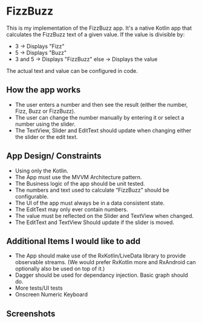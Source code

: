 # FizzBuzz

This is my implementation of the FizzBuzz app. It's a native Kotlin app that calculates the FizzBuzz text of a given value. 
If the value is divisible by:
* 3 -> Displays "Fizz"
* 5 -> Displays "Buzz"
* 3 and 5 -> Displays "FizzBuzz"
 else -> Displays the value

The actual text and value can be configured in code.

## How the app works
* The user enters a number and then see the result (either the number, Fizz,
Buzz or FizzBuzz). 
* The user can change the number manually by entering it or select a
number using the slider. 
* The TextView, Slider and EditText should update when changing
either the slider or the edit text.

## App Design/ Constraints
* Using only the Kotlin.
* The App must use the MVVM Architecture pattern.
* The Business logic of the app should be unit tested.
* The numbers and text used to calculate “FizzBuzz” should be configurable.
* The UI of the app must always be in a data consistent state.
* The EditText may only ever contain numbers.
* The value must be reflected on the Slider and TextView when changed.
* The EditText and TextView Should update if the slider is moved.

## Additional Items I would like to add
* The App should make use of the RxKotlin/LiveData library to provide observable
streams. (We would prefer RxKotlin more and RxAndroid can optionally also be used
on top of it.)
* Dagger should be used for dependancy injection. Basic graph should do.
* More tests/UI tests
* Onscreen Numeric Keyboard

## Screenshots
